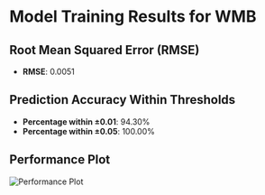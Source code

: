 # Model Training Results for WMB

## Root Mean Squared Error (RMSE)
- **RMSE**: 0.0051

## Prediction Accuracy Within Thresholds
- **Percentage within ±0.01**: 94.30%
- **Percentage within ±0.05**: 100.00%

## Performance Plot
![Performance Plot](../imgs/WMB.png)

